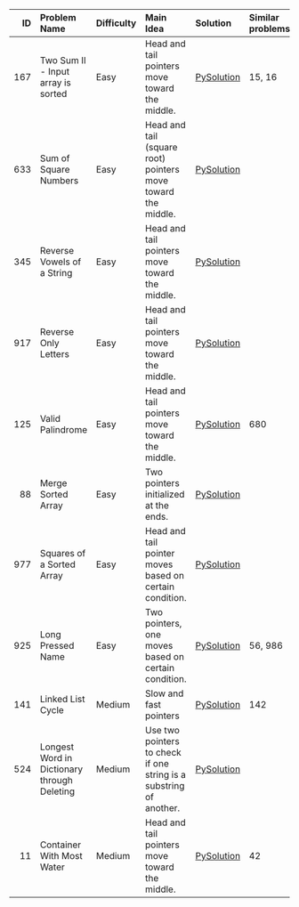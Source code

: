|   ID | Problem Name                                | Difficulty   | Main Idea                                                          | Solution                                         | Similar problems   |
|-----:|:--------------------------------------------|:-------------|:-------------------------------------------------------------------|:-------------------------------------------------|:-------------------|
|  167 | Two Sum II - Input array is sorted          | Easy         | Head and tail pointers move toward the middle.                     | [PySolution](./leetcode_python_solutions/167.py) | 15, 16             |
|  633 | Sum of Square Numbers                       | Easy         | Head and tail (square root) pointers move toward the middle.       | [PySolution](./leetcode_python_solutions/633.py) |                    |
|  345 | Reverse Vowels of a String                  | Easy         | Head and tail pointers move toward the middle.                     | [PySolution](./leetcode_python_solutions/345.py) |                    |
|  917 | Reverse Only Letters                        | Easy         | Head and tail pointers move toward the middle.                     | [PySolution](./leetcode_python_solutions/917.py) |                    |
|  125 | Valid Palindrome                            | Easy         | Head and tail pointers move toward the middle.                     | [PySolution](./leetcode_python_solutions/125.py) | 680                |
|   88 | Merge Sorted Array                          | Easy         | Two pointers initialized at the ends.                              | [PySolution](./leetcode_python_solutions/88.py)  |                    |
|  977 | Squares of a Sorted Array                   | Easy         | Head and tail pointer moves based on certain condition.            | [PySolution](./leetcode_python_solutions/977.py) |                    |
|  925 | Long Pressed Name                           | Easy         | Two pointers, one moves based on certain condition.                | [PySolution](./leetcode_python_solutions/925.py) | 56, 986            |
|  141 | Linked List Cycle                           | Medium       | Slow and fast pointers                                             | [PySolution](./leetcode_python_solutions/141.py) | 142                |
|  524 | Longest Word in Dictionary through Deleting | Medium       | Use two pointers to check if one string is a substring of another. | [PySolution](./leetcode_python_solutions/524.py) |                    |
|   11 | Container With Most Water                   | Medium       | Head and tail pointers move toward the middle.                     | [PySolution](./leetcode_python_solutions/11.py)  | 42                 |